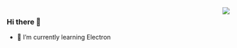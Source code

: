 <img align="right" src="https://github-readme-stats.vercel.app/api?username=boxlab&count_private=true&show_icons=true" />

### Hi there 👋

- 🌱 I’m currently learning Electron
<!--
**boxlab/boxlab** is a ✨ _special_ ✨ repository because its `README.md` (this file) appears on your GitHub profile.

Here are some ideas to get you started:

- 🔭 I’m currently working on ...
- 🌱 I’m currently learning ...
- 👯 I’m looking to collaborate on ...
- 🤔 I’m looking for help with ...
- 💬 Ask me about ...
- 📫 How to reach me: ...
- 😄 Pronouns: ...
- ⚡ Fun fact: ...
-->




